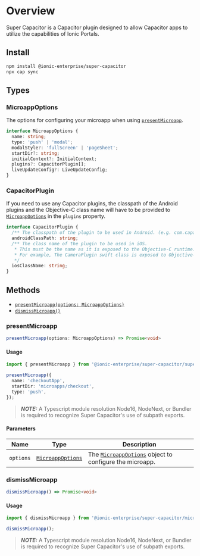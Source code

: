 # Overview

Super Capacitor is a Capacitor plugin designed to allow Capacitor apps to utilize the capabilities of Ionic Portals.

## Install

```bash
npm install @ionic-enterprise/super-capacitor
npx cap sync
```

## Types

### MicroappOptions

The options for configuring your microapp when using [`presentMicroapp`](#presentmicroapp).

```typescript
interface MicroappOptions {
  name: string;
  type: 'push' | 'modal';
  modalStyle?: 'fullScreen' | 'pageSheet';
  startDir?: string;
  initialContext?: InitialContext;
  plugins?: CapacitorPlugin[];
  liveUpdateConfig?: LiveUpdateConfig;
}
```

### CapacitorPlugin

If you need to use any Capacitor plugins, the classpath of the Android plugins and the Objective-C class name will have to be provided to [`MicroappOptions`](#microappoptions) in the `plugins` property.

```typescript
interface CapacitorPlugin {
  /** The classpath of the plugin to be used in Android. (e.g. com.capacitorjs.plugins.camera.CameraPlugin) */
  androidClassPath: string;
  /** The class name of the plugin to be used in iOS.
   * This must be the name as it is exposed to the Objective-C runtime.
   * For example, The CameraPlugin swift class is exposed to Objective-C as CAPCameraPlugin.
   */
  iosClassName: string;
}
```

## Methods

- [`presentMicroapp(options: MicroappOptions)`](#presentmicroapp)
- [`dismissMicroapp()`](#dismissmicroapp)

### presentMicroapp

```typescript
presentMicroapp(options: MicroappOptions) => Promise<void>
```

#### Usage

```typescript
import { presentMicroapp } from '@ionic-enterprise/super-capacitor/superapp';

presentMicroapp({
  name: 'checkoutApp',
  startDir: 'microapps/checkout',
  type: 'push',
});
```

> **_NOTE:_** A Typescript module resolution Node16, NodeNext, or Bundler is required to recognize Super Capacitor's use of subpath exports.

#### Parameters

| Name      | Type                                  | Description                                                                 |
| --------- | ------------------------------------- | --------------------------------------------------------------------------- |
| `options` | [`MicroappOptions`](#microappoptions) | The [`MicroappOptions`](#microappoptions) object to configure the microapp. |

### dismissMicroapp

```typescript
dismissMicroapp() => Promise<void>
```

#### Usage

```typescript
import { dismissMicroapp } from '@ionic-enterprise/super-capacitor/microapp';

dismissMicroapp();
```

> **_NOTE:_** A Typescript module resolution Node16, NodeNext, or Bundler is required to recognize Super Capacitor's use of subpath exports.
